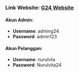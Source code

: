 ### Link Website: [G24 Website](https://g24.janjianaja.site/login)

#### Akun Admin:
- **Username**: adming24
- **Password**: admin123

#### Akun Pelanggan:
- **Username**: nurulvta
- **Password**: Nurulvita24
